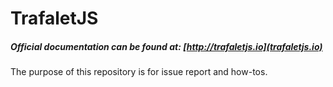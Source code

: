 # TrafaletJS
##### Official documentation can be found at: [http://trafaletjs.io](trafaletjs.io)

The purpose of this repository is for issue report and how-tos.

